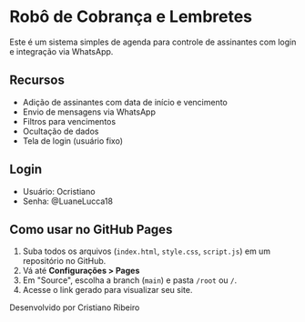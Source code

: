 # Robô de Cobrança e Lembretes

Este é um sistema simples de agenda para controle de assinantes com login e integração via WhatsApp.

## Recursos
- Adição de assinantes com data de início e vencimento
- Envio de mensagens via WhatsApp
- Filtros para vencimentos
- Ocultação de dados
- Tela de login (usuário fixo)

## Login
- Usuário: Ocristiano
- Senha: @LuaneLucca18

## Como usar no GitHub Pages
1. Suba todos os arquivos (`index.html`, `style.css`, `script.js`) em um repositório no GitHub.
2. Vá até **Configurações > Pages**
3. Em "Source", escolha a branch (`main`) e pasta `/root` ou `/`.
4. Acesse o link gerado para visualizar seu site.

Desenvolvido por Cristiano Ribeiro
